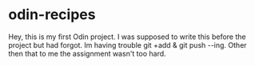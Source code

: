 # odin-recipes
Hey, this is my first Odin project. I was supposed to write this before the project but had forgot. Im having trouble git +add
& git push --ing. Other then that to me the assignment wasn't too hard.